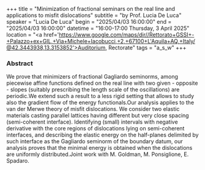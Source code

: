 +++
title = "Minimization of fractional seminars on the real line and applications to misfit dislocations"
subtitle = "by Prof. Lucia De Luca"
speaker = "Lucia De Luca"
begin = "2025/04/03  16:00:00"
end = "2025/04/03  16:00:00"
datetime = "16:00-17:00 Thursday, 3 April 2025"
location = "<a href='https://www.google.com/maps/dir//Rettorato+GSSI+-+Palazzo+ex+GIL,+Via+Michele+Iacobucci,+2,+67100+L'Aquila+AQ,+Italy/@42.3443938,13.3153852'>Auditorium, Rectorate</a>"
tags = "a_s_w"
+++

### Abstract
We prove that minimizers of fractional Gagliardo seminorms, among piecewise affine functions defined on the real line with two given - opposite - slopes  (suitably  prescribing the  length scale of the oscillations) are  periodic.We extend such a result to a less rigid setting that allows to study also the gradient flow of the energy functionals.Our analysis applies to the van der Merwe theory of  misfit dislocations. We consider two elastic materials casting parallel lattices having different but very close spacing (semi-coherent interface). Identifying (small) intervals with negative derivative with the core regions of dislocations lying on semi-coherent interfaces, and describing the elastic energy on the half-planes delimited by such interface as the Gagliardo seminorm of the boundary datum, our analysis proves that the minimal energy is obtained when the dislocations are uniformly distributed.Joint work with M. Goldman, M. Ponsiglione, E. Spadaro.
